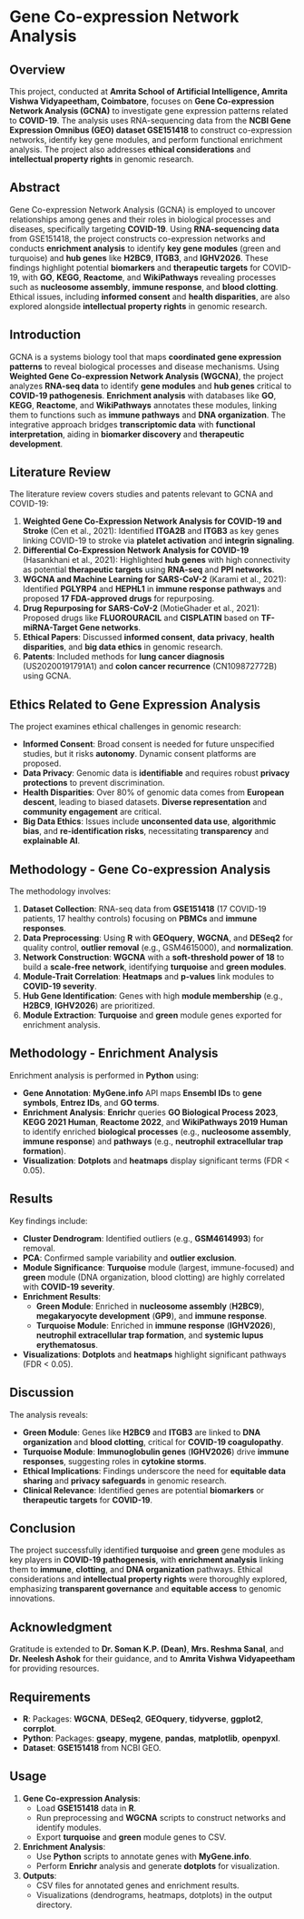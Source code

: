 # Gene Co-expression Network Analysis 

## Overview
This project, conducted at **Amrita School of Artificial Intelligence, Amrita Vishwa Vidyapeetham, Coimbatore**, focuses on **Gene Co-expression Network Analysis (GCNA)** to investigate gene expression patterns related to **COVID-19**. The analysis uses RNA-sequencing data from the **NCBI Gene Expression Omnibus (GEO) dataset GSE151418** to construct co-expression networks, identify key gene modules, and perform functional enrichment analysis. The project also addresses **ethical considerations** and **intellectual property rights** in genomic research.

## Abstract
Gene Co-expression Network Analysis (GCNA) is employed to uncover relationships among genes and their roles in biological processes and diseases, specifically targeting **COVID-19**. Using **RNA-sequencing data** from GSE151418, the project constructs co-expression networks and conducts **enrichment analysis** to identify **key gene modules** (green and turquoise) and **hub genes** like **H2BC9**, **ITGB3**, and **IGHV2026**. These findings highlight potential **biomarkers** and **therapeutic targets** for COVID-19, with **GO**, **KEGG**, **Reactome**, and **WikiPathways** revealing processes such as **nucleosome assembly**, **immune response**, and **blood clotting**. Ethical issues, including **informed consent** and **health disparities**, are also explored alongside **intellectual property rights** in genomic research.

## Introduction
GCNA is a systems biology tool that maps **coordinated gene expression patterns** to reveal biological processes and disease mechanisms. Using **Weighted Gene Co-expression Network Analysis (WGCNA)**, the project analyzes **RNA-seq data** to identify **gene modules** and **hub genes** critical to **COVID-19 pathogenesis**. **Enrichment analysis** with databases like **GO**, **KEGG**, **Reactome**, and **WikiPathways** annotates these modules, linking them to functions such as **immune pathways** and **DNA organization**. The integrative approach bridges **transcriptomic data** with **functional interpretation**, aiding in **biomarker discovery** and **therapeutic development**.

## Literature Review
The literature review covers studies and patents relevant to GCNA and COVID-19:
1. **Weighted Gene Co-Expression Network Analysis for COVID-19 and Stroke** (Cen et al., 2021): Identified **ITGA2B** and **ITGB3** as key genes linking COVID-19 to stroke via **platelet activation** and **integrin signaling**.
2. **Differential Co-Expression Network Analysis for COVID-19** (Hasankhani et al., 2021): Highlighted **hub genes** with high connectivity as potential **therapeutic targets** using **RNA-seq** and **PPI networks**.
3. **WGCNA and Machine Learning for SARS-CoV-2** (Karami et al., 2021): Identified **PGLYRP4** and **HEPHL1** in **immune response pathways** and proposed **17 FDA-approved drugs** for repurposing.
4. **Drug Repurposing for SARS-CoV-2** (MotieGhader et al., 2021): Proposed drugs like **FLUOROURACIL** and **CISPLATIN** based on **TF-miRNA-Target Gene networks**.
5. **Ethical Papers**: Discussed **informed consent**, **data privacy**, **health disparities**, and **big data ethics** in genomic research.
6. **Patents**: Included methods for **lung cancer diagnosis** (US20200191791A1) and **colon cancer recurrence** (CN109872772B) using GCNA.

## Ethics Related to Gene Expression Analysis
The project examines ethical challenges in genomic research:
- **Informed Consent**: Broad consent is needed for future unspecified studies, but it risks **autonomy**. Dynamic consent platforms are proposed.
- **Data Privacy**: Genomic data is **identifiable** and requires robust **privacy protections** to prevent discrimination.
- **Health Disparities**: Over 80% of genomic data comes from **European descent**, leading to biased datasets. **Diverse representation** and **community engagement** are critical.
- **Big Data Ethics**: Issues include **unconsented data use**, **algorithmic bias**, and **re-identification risks**, necessitating **transparency** and **explainable AI**.

## Methodology - Gene Co-expression Analysis
The methodology involves:
1. **Dataset Collection**: RNA-seq data from **GSE151418** (17 COVID-19 patients, 17 healthy controls) focusing on **PBMCs** and **immune responses**.
2. **Data Preprocessing**: Using **R** with **GEOquery**, **WGCNA**, and **DESeq2** for quality control, **outlier removal** (e.g., GSM4615000), and **normalization**.
3. **Network Construction**: **WGCNA** with a **soft-threshold power of 18** to build a **scale-free network**, identifying **turquoise** and **green modules**.
4. **Module-Trait Correlation**: **Heatmaps** and **p-values** link modules to **COVID-19 severity**.
5. **Hub Gene Identification**: Genes with high **module membership** (e.g., **H2BC9**, **IGHV2026**) are prioritized.
6. **Module Extraction**: **Turquoise** and **green** module genes exported for enrichment analysis.

## Methodology - Enrichment Analysis
Enrichment analysis is performed in **Python** using:
- **Gene Annotation**: **MyGene.info** API maps **Ensembl IDs** to **gene symbols**, **Entrez IDs**, and **GO terms**.
- **Enrichment Analysis**: **Enrichr** queries **GO Biological Process 2023**, **KEGG 2021 Human**, **Reactome 2022**, and **WikiPathways 2019 Human** to identify enriched **biological processes** (e.g., **nucleosome assembly**, **immune response**) and **pathways** (e.g., **neutrophil extracellular trap formation**).
- **Visualization**: **Dotplots** and **heatmaps** display significant terms (FDR < 0.05).

## Results
Key findings include:
- **Cluster Dendrogram**: Identified outliers (e.g., **GSM4614993**) for removal.
- **PCA**: Confirmed sample variability and **outlier exclusion**.
- **Module Significance**: **Turquoise** module (largest, immune-focused) and **green** module (DNA organization, blood clotting) are highly correlated with **COVID-19 severity**.
- **Enrichment Results**:
  - **Green Module**: Enriched in **nucleosome assembly** (**H2BC9**), **megakaryocyte development** (**GP9**), and **immune response**.
  - **Turquoise Module**: Enriched in **immune response** (**IGHV2026**), **neutrophil extracellular trap formation**, and **systemic lupus erythematosus**.
- **Visualizations**: **Dotplots** and **heatmaps** highlight significant pathways (FDR < 0.05).

## Discussion
The analysis reveals:
- **Green Module**: Genes like **H2BC9** and **ITGB3** are linked to **DNA organization** and **blood clotting**, critical for **COVID-19 coagulopathy**.
- **Turquoise Module**: **Immunoglobulin genes** (**IGHV2026**) drive **immune responses**, suggesting roles in **cytokine storms**.
- **Ethical Implications**: Findings underscore the need for **equitable data sharing** and **privacy safeguards** in genomic research.
- **Clinical Relevance**: Identified genes are potential **biomarkers** or **therapeutic targets** for **COVID-19**.

## Conclusion
The project successfully identified **turquoise** and **green** gene modules as key players in **COVID-19 pathogenesis**, with **enrichment analysis** linking them to **immune**, **clotting**, and **DNA organization** pathways. Ethical considerations and **intellectual property rights** were thoroughly explored, emphasizing **transparent governance** and **equitable access** to genomic innovations.

## Acknowledgment
Gratitude is extended to **Dr. Soman K.P. (Dean)**, **Mrs. Reshma Sanal**, and **Dr. Neelesh Ashok** for their guidance, and to **Amrita Vishwa Vidyapeetham** for providing resources.

## Requirements
- **R**: Packages: **WGCNA**, **DESeq2**, **GEOquery**, **tidyverse**, **ggplot2**, **corrplot**.
- **Python**: Packages: **gseapy**, **mygene**, **pandas**, **matplotlib**, **openpyxl**.
- **Dataset**: **GSE151418** from NCBI GEO.

## Usage
1. **Gene Co-expression Analysis**:
   - Load **GSE151418** data in **R**.
   - Run preprocessing and **WGCNA** scripts to construct networks and identify modules.
   - Export **turquoise** and **green** module genes to CSV.
2. **Enrichment Analysis**:
   - Use **Python** scripts to annotate genes with **MyGene.info**.
   - Perform **Enrichr** analysis and generate **dotplots** for visualization.
3. **Outputs**:
   - CSV files for annotated genes and enrichment results.
   - Visualizations (dendrograms, heatmaps, dotplots) in the output directory.
